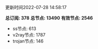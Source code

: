 更新时间2022-07-28 14:58:17

**总订阅: 378**
**总节点: 13490**
**有效节点: 2546**
- ss节点: 613
- v2ray节点: 1787
- trojan节点: 146
